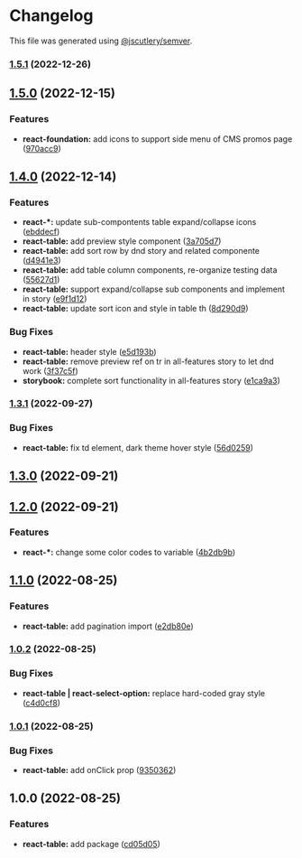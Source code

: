 # Changelog

This file was generated using [@jscutlery/semver](https://github.com/jscutlery/semver).

### [1.5.1](https://gitlab.migoinc.com/migotv/paintbox/compare/react-table@1.5.0...react-table@1.5.1) (2022-12-26)

## [1.5.0](https://gitlab.migoinc.com/migotv/paintbox/compare/react-table@1.4.0...react-table@1.5.0) (2022-12-15)


### Features

* **react-foundation:** add icons to support side menu of CMS promos page ([970acc9](https://gitlab.migoinc.com/migotv/paintbox/commit/970acc907d775b693392ea5a19f43f44e5112b1f))

## [1.4.0](https://gitlab.migoinc.com/migotv/paintbox/compare/react-table@1.3.1...react-table@1.4.0) (2022-12-14)


### Features

* **react-*:** update sub-compontents table expand/collapse icons ([ebddecf](https://gitlab.migoinc.com/migotv/paintbox/commit/ebddecfede25f153e56298eed139751dff08222c))
* **react-table:** add preview style component ([3a705d7](https://gitlab.migoinc.com/migotv/paintbox/commit/3a705d71d85b0ddfec90279a3096ce04bad0e2ca))
* **react-table:** add sort row by dnd story and related componente ([d4941e3](https://gitlab.migoinc.com/migotv/paintbox/commit/d4941e3b6b07a95c84ec7a4337c1ebaedb7d6a1e))
* **react-table:** add table column components, re-organize testing data ([55627d1](https://gitlab.migoinc.com/migotv/paintbox/commit/55627d1d28294992d3e66c87bfd34abc17b4560a))
* **react-table:** support expand/collapse sub components and implement in story ([e9f1d12](https://gitlab.migoinc.com/migotv/paintbox/commit/e9f1d129c5ffe12c639459a4e0ea06e422757282))
* **react-table:** update sort icon and style in table th ([8d290d9](https://gitlab.migoinc.com/migotv/paintbox/commit/8d290d971329b7aa2cb27535419bbe1a69e2207f))


### Bug Fixes

* **react-table:** header style ([e5d193b](https://gitlab.migoinc.com/migotv/paintbox/commit/e5d193b13b6eb457d6184b105abd764474a1a45c))
* **react-table:** remove preview ref on tr in all-features story to let dnd work ([3f37c5f](https://gitlab.migoinc.com/migotv/paintbox/commit/3f37c5fb54d8b0d0428dba9f03ae3dc529a2d2a7))
* **storybook:** complete sort functionality in all-features story ([e1ca9a3](https://gitlab.migoinc.com/migotv/paintbox/commit/e1ca9a31451d40296158c306147a0494efe96f65))

### [1.3.1](https://gitlab.migoinc.com/migotv/paintbox/compare/react-table@1.3.0...react-table@1.3.1) (2022-09-27)


### Bug Fixes

* **react-table:** fix td element, dark theme hover style ([56d0259](https://gitlab.migoinc.com/migotv/paintbox/commit/56d025985ed689f7a50870bf0225551d9338970f))

## [1.3.0](https://gitlab.migoinc.com/migotv/paintbox/compare/react-table@1.2.0...react-table@1.3.0) (2022-09-21)

## [1.2.0](https://gitlab.migoinc.com/migotv/paintbox/compare/react-table@1.1.0...react-table@1.2.0) (2022-09-21)


### Features

* **react-*:** change some  color codes to variable ([4b2db9b](https://gitlab.migoinc.com/migotv/paintbox/commit/4b2db9b5c4f15ccb3b8e7261489126c3cf8b3d69))

## [1.1.0](https://gitlab.migoinc.com/migotv/paintbox/compare/react-table@1.0.2...react-table@1.1.0) (2022-08-25)


### Features

* **react-table:** add pagination import ([e2db80e](https://gitlab.migoinc.com/migotv/paintbox/commit/e2db80e92150f5d70566af4c123bbb27848fcbe7))

### [1.0.2](https://gitlab.migoinc.com/migotv/paintbox/compare/react-table@1.0.1...react-table@1.0.2) (2022-08-25)


### Bug Fixes

* **react-table | react-select-option:** replace hard-coded gray style ([c4d0cf8](https://gitlab.migoinc.com/migotv/paintbox/commit/c4d0cf8f37390e5643fe99a2314afb0620266066))

### [1.0.1](https://gitlab.migoinc.com/migotv/paintbox/compare/react-table@1.0.0...react-table@1.0.1) (2022-08-25)


### Bug Fixes

* **react-table:** add onClick prop ([9350362](https://gitlab.migoinc.com/migotv/paintbox/commit/9350362ebedc3b34951e28af81a6f930030b8dc7))

## 1.0.0 (2022-08-25)


### Features

* **react-table:** add package ([cd05d05](https://gitlab.migoinc.com/migotv/paintbox/commit/cd05d05720fb9717bff53d2b6311331d1ca7235c))
